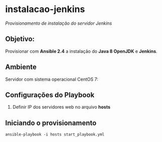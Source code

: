 # instalacao-jenkins

*Provisionamento de instalação do servidor Jenkins*

## Objetivo:
Provisionar com **Ansible 2.4** a instalação do **Java 8 OpenJDK** e **Jenkins**.

## Ambiente
Servidor com sistema operacional CentOS 7:

## Configurações do Playbook

 1. Definir IP dos servidores web no arquivo **hosts**

## Iniciando o provisionamento

    ansible-playbook -i hosts start_playbook.yml

 
    

